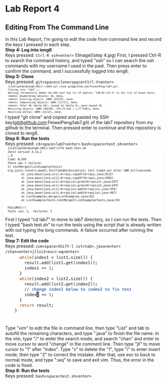 # Lab Report 4
## Editing From The Command Line
In this Lab Report, I'm going to edit the code from command line and record the keys I pressed in each step.<br />
**Step 4: Log into ieng6** <br />
Keys pressed: `Ctrl-R ssh<enter>`
 ![Image](step 4.jpg)
First, I pressed Ctrl-R to search the command history, and typed "ssh" so I can search the ssh commands with my username I used in the past. Then press enter to confirm the command, and I successfully logged into ieng6. <br />
**Step 5: Clone** <br />
Keys pressed: `git<space>clone<space>Ctrl-V<enter>`
![Image](step5.jpg)
I typed "git clone" and copied and pasted my SSH key(git@github.com:FeiweiPeng/lab7.git) of the lab7 repository from my github to the terminal. Then pressed enter to continue and this repository is cloned to ieng6. <br />
**Step 6: Run the tests**<br />
Keys pressed: `cd<space>lab7<enter>` `bash<space>test.sh<enter>`
![Image](step6.jpg)
First I typed "cd lab7" to move to lab7 directory, so I can run the tests. Then I typed "bash test.sh" to run the tests using the script that is already written with out typing the long commands. A failure occurred after running the test.<br />
**Step 7: Edit the code**<br />
Keys pressed: `vim<space>Shift-l ist<tab>.java<enter>` `/chan<enter>jllxi2<esc>:wq<enter>`
![Image](step7.jpg)
Type "vim" to edit the file in command line, then type "List" and tab to autofill the remaining characters, and type ".java" to finish the file name. In the vim, type "/" to enter the search mode, and search "chan" and enter to move cursor to word "change" in the comment line. Then type "jll" to move cursor to "1" after "index". Type "x" to delete the "1", type "i" to enter insert mode, then type "2" to correct the mistake. After that, use esc to back to normal mode, and type ":wq" to save and exit vim. Thus, the error in the code is fixed.<br />
**Step 8: Run the tests**<br />
Keys pressed: `bash<space>test.sh<enter>`


